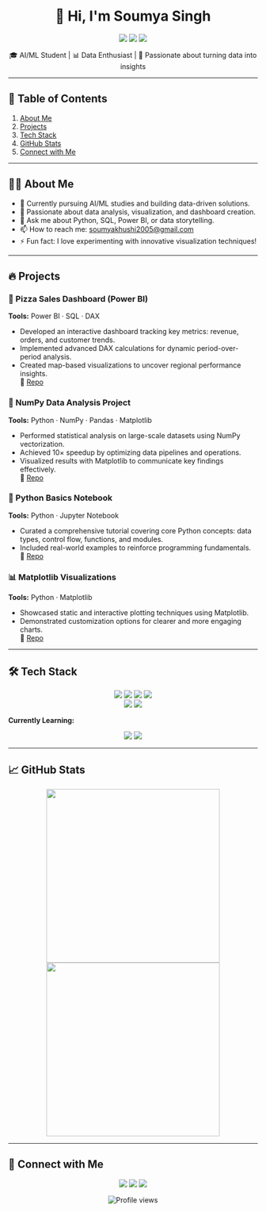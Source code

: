 <h1 align="center">👋 Hi, I'm Soumya Singh</h1>

<p align="center">
  <a href="https://www.linkedin.com/in/soumya-singh-b4a628286/"><img src="https://img.shields.io/badge/LinkedIn-0077B5?style=for-the-badge&logo=linkedin&logoColor=white"></a>
  <a href="mailto:soumyakhushi2005@gmail.com"><img src="https://img.shields.io/badge/Gmail-D14836?style=for-the-badge&logo=gmail&logoColor=white"></a>
  <a href="https://github.com/Soumyakhushi1116"><img src="https://img.shields.io/badge/GitHub-100000?style=for-the-badge&logo=github&logoColor=white"></a>
</p>

<p align="center">🎓 AI/ML Student | 📊 Data Enthusiast | 🚀 Passionate about turning data into insights</p>

---

## 📖 Table of Contents
1. [About Me](#-about-me)
2. [Projects](#-projects)
3. [Tech Stack](#-tech-stack)
4. [GitHub Stats](#-github-stats)
5. [Connect with Me](#-connect-with-me)

---

## 👩‍💻 About Me
- 🔭 Currently pursuing AI/ML studies and building data-driven solutions.
- 🌱 Passionate about data analysis, visualization, and dashboard creation.
- 💬 Ask me about Python, SQL, Power BI, or data storytelling.
- 📫 How to reach me: [soumyakhushi2005@gmail.com](mailto:soumyakhushi2005@gmail.com)
- ⚡ Fun fact: I love experimenting with innovative visualization techniques!

---

## 🔥 Projects

### 🍕 Pizza Sales Dashboard (Power BI)
**Tools:** Power BI · SQL · DAX  
- Developed an interactive dashboard tracking key metrics: revenue, orders, and customer trends.  
- Implemented advanced DAX calculations for dynamic period-over-period analysis.  
- Created map-based visualizations to uncover regional performance insights.  
📂 [Repo](https://github.com/Soumyakhushi1116/Pizza-Sales-Dashboard-Using-Power-BI)

### 🐍 NumPy Data Analysis Project
**Tools:** Python · NumPy · Pandas · Matplotlib  
- Performed statistical analysis on large-scale datasets using NumPy vectorization.  
- Achieved 10× speedup by optimizing data pipelines and operations.  
- Visualized results with Matplotlib to communicate key findings effectively.  
📂 [Repo](https://github.com/Soumyakhushi1116/Numpy)

### 📓 Python Basics Notebook
**Tools:** Python · Jupyter Notebook  
- Curated a comprehensive tutorial covering core Python concepts: data types, control flow, functions, and modules.  
- Included real-world examples to reinforce programming fundamentals.  
📂 [Repo](https://github.com/Soumyakhushi1116/Python-Basics)

### 📊 Matplotlib Visualizations
**Tools:** Python · Matplotlib  
- Showcased static and interactive plotting techniques using Matplotlib.  
- Demonstrated customization options for clearer and more engaging charts.  
📂 [Repo](https://github.com/Soumyakhushi1116/Matplotlib)

---



## 🛠️ Tech Stack

<p align="center">
  <img src="https://img.shields.io/badge/Python-3776AB?style=for-the-badge&logo=python&logoColor=white" />
  <img src="https://img.shields.io/badge/PowerBI-F2C811?style=for-the-badge&logo=powerbi&logoColor=black" />
  <img src="https://img.shields.io/badge/SQL-4479A1?style=for-the-badge&logo=postgresql&logoColor=white" />
  <img src="https://img.shields.io/badge/Pandas-150458?style=for-the-badge&logo=pandas&logoColor=white" />
  <br>
  <img src="https://img.shields.io/badge/NumPy-013243?style=for-the-badge&logo=numpy&logoColor=white" />
  <img src="https://img.shields.io/badge/Matplotlib-11557C?style=for-the-badge&logo=matplotlib&logoColor=white" />
</p>

**Currently Learning:**
<p align="center">
  <img src="https://img.shields.io/badge/TensorFlow-FF6F00?style=for-the-badge&logo=tensorflow&logoColor=white" />
  <img src="https://img.shields.io/badge/PyTorch-EE4C2C?style=for-the-badge&logo=pytorch&logoColor=white" />
</p>

---

## 📈 GitHub Stats
<p align="center">
  <img src="https://github-readme-stats.vercel.app/api?username=Soumyakhushi1116&show_icons=true&theme=radical" width="350" />
  <img src="https://github-readme-streak-stats.herokuapp.com/?user=Soumyakhushi1116&theme=radical" width="350" />
</p>

---

## 🌟 Connect with Me
<p align="center">
  <a href="https://www.linkedin.com/in/soumya-singh-b4a628286/"><img src="https://img.shields.io/badge/LinkedIn-0077B5?style=for-the-badge&logo=linkedin&logoColor=white" /></a>
  <a href="mailto:soumyakhushi2005gmail.com"><img src="https://img.shields.io/badge/Gmail-D14836?style=for-the-badge&logo=gmail&logoColor=white" /></a>
  <a href="https://github.com/Soumyakhushi1116"><img src="https://img.shields.io/badge/GitHub-100000?style=for-the-badge&logo=github&logoColor=white" /></a>
</p>

<p align="center">
  <img src="https://komarev.com/ghpvc/?username=Soumyakhushi1116&label=Profile%20Views&color=blueviolet&style=flat" alt="Profile views" />
</p>

